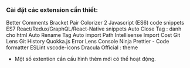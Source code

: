 ### Cài đặt các extension cần thiết:

Better Comments
Bracket Pair Colorizer 2
Javascript (ES6) code snippets
ES7 React/Redux/GraphQL/React-Native snippets
Auto Close Tag : danh cho html
Auto Rename Tag
Auto import
Path Intellisense
Import Cost
Git Lens
Git History
Quokka.js
Error Lens
Console Ninja
Prettier - Code formatter
ESLint
vscode-icons
Dracula Official : theme

- Một số extention cần cấu hình thêm mới có thể hoạt động.
